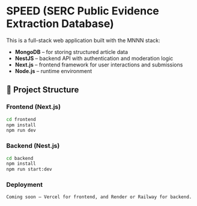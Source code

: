 # SPEED (SERC Public Evidence Extraction Database)

This is a full-stack web application built with the MNNN stack:
- **MongoDB** – for storing structured article data
- **NestJS** – backend API with authentication and moderation logic
- **Next.js** – frontend framework for user interactions and submissions
- **Node.js** – runtime environment

## 🔧 Project Structure

### Frontend (Next.js)

```bash
cd frontend
npm install
npm run dev
```
### Backend (Nest.js)

```bash
cd backend
npm install
npm run start:dev
```
### Deployment

```bash
Coming soon – Vercel for frontend, and Render or Railway for backend.
``` 